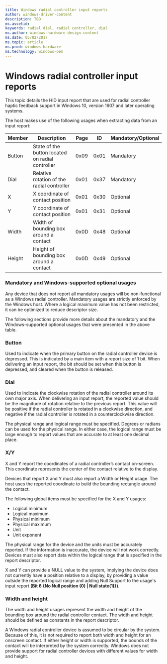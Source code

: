 ```yaml
---
title: Windows radial controller input reports
author: windows-driver-content
description: TBD
ms.assetid:
keywords: radial dial, radial controller, dial
ms.author: windows-hardware-design-content
ms.date: 05/02/2017
ms.topic: article
ms.prod: windows-hardware
ms.technology: windows-oem
---
```


# Windows radial controller input reports

This topic details the HID input report that are used for radial controller haptic feedback support in Windows 10, version 1607 and later operating systems.

The host makes use of the following usages when extracting data from an input report:

| Member | Description | Page | ID | Mandatory/Optional |
| ---| --- | --- | --- | --- |
| Button | State of the button located on radial controller | 0x09 | 0x01 | Mandatory |
| Dial | Relative rotation of the radial controller  | 0x01 | 0x37 | Mandatory |
| X | X coordinate of contact position | 0x01 | 0x30 | Optional |
| Y | Y coordinate of contact position | 0x01 | 0x31 | Optional |
| Width | Width of bounding box around a contact | 0x0D | 0x48 | Optional |
| Height| Height of bounding box around a contact | 0x0D | 0x49 | Optional |

### Mandatory and Windows-supported optional usages

Any device that does not report all mandatory usages will be non-functional as a Windows radial controller. Mandatory usages are strictly enforced by the Windows host. Where a logical maximum value has not been restricted, it can be optimized to reduce descriptor size.

The following sections provide more details about the mandatory and the Windows-supported optional usages that were presented in the above table.

### Button

Used to indicate when the primary button on the radial controller device is depressed. This is indicated by a main item with a report size of 1 bit. When delivering an input report, the bit should be set when this button is depressed, and cleared when the button is released.

### Dial

Used to indicate the clockwise rotation of the radial controller around its own major axis. When delivering an input report, the reported value should be the magnitude of rotation relative to the previous report. This value will be positive if the radial controller is rotated in a clockwise direction, and negative if the radial controller is rotated in a counterclockwise direction.

The physical range and logical range must be specified. Degrees or radians can be used for the physical range. In either case, the logical range must be large enough to report values that are accurate to at least one decimal place.

### X/Y

X and Y report the coordinates of a radial controller’s contact on-screen. This coordinate represents the center of the contact relative to the display.

Devices that report X and Y must also report a Width or Height usage. The host uses the reported coordinate to build the bounding rectangle around the contact.

The following global items must be specified for the X and Y usages:
* Logical minimum
* Logical maximum
* Physical minimum
* Physical maximum
* Unit
* Unit exponent

The physical range for the device and the units must be accurately reported. If the information is inaccurate, the device will not work correctly. Devices must also report data within the logical range that is specified in the report descriptor.

X and Y can provide a NULL value to the system, implying the device does not currently have a position relative to a display, by providing a value outside the reported logical range and adding Null Support to the usage's input report **(Bit 6 {No Null position (0) | Null state(1)}).**  

### Width and height

The width and height usages represent the width and height of the bounding box around the radial controller contact. The width and height should be defined as constants in the report descriptor.

A Windows radial controller device is assumed to be circular by the system. Because of this, it is not required to report both width and height for an onscreen contact. If either height or width is supported, the bounds of the contact will be interpreted by the system correctly. Windows does not provide support for radial controller devices with different values for width and height.

